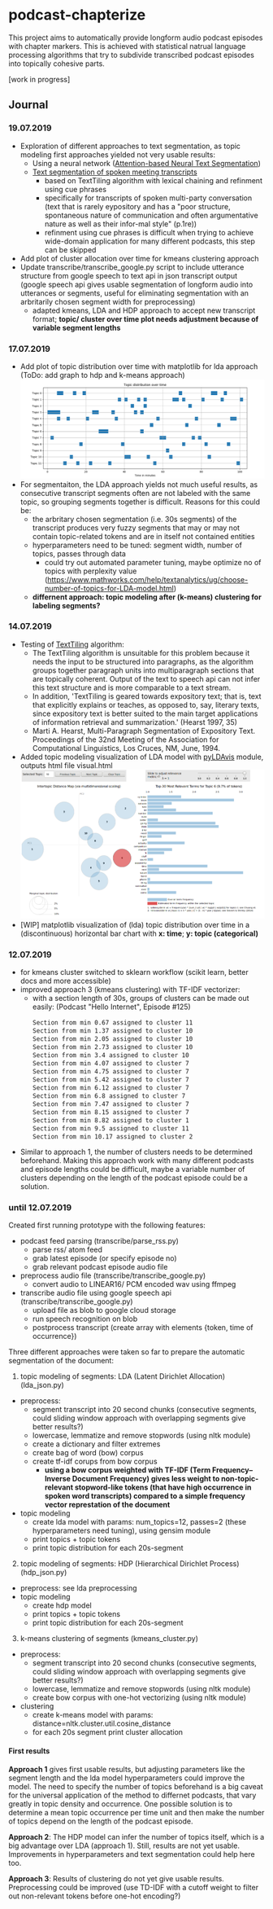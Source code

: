 # podcast-chapterize 

This project aims to automatically provide longform audio podcast episodes with chapter markers. This is achieved with statistical natrual language processing algorithms that try to subdivide transcribed podcast episodes into topically cohesive parts.

[work in progress]

## Journal

### 19.07.2019
* Exploration of different approaches to text segmentation, as topic modeling first approaches yielded not very usable results:
  * Using a neural network ([Attention-based Neural Text Segmentation](https://arxiv.org/pdf/1808.09935.pdf))
  * [Text segmentation of spoken meeting transcripts](https://link.springer.com/content/pdf/10.1007%2Fs10772-009-9048-2.pdf)
    * based on TextTiling algorithm with lexical chaining and refinment using cue phrases
    * specifically for transcripts of spoken multi-party conversation (text that is rarely eypository and has a "poor structure, spontaneous nature of communication and often argumentative nature as well as their infor-mal style" (p.1re))
    * refinment using cue phrases is difficult when trying to achieve wide-domain application for many different podcasts, this step can be skipped
* Add plot of cluster allocation over time for kmeans clustering approach
* Update transcribe/transcribe_google.py script to include utterance structure from google speech to text api in json transcript output (google speech api gives usable segmentation of longform audio into utterances or segments, useful for eliminating segmentation with an arbritarily chosen segment width for preprocessing)
  * adapted kmeans, LDA and HDP approach to accept new transcript format; **topic/ cluster over time plot needs adjustment because of variable segment lengths**

### 17.07.2019
* Add plot of topic distribution over time with matplotlib for lda approach (ToDo: add graph to hdp and k-means approach)
  ![topic distribution over time](doc_files/topicsovertime.png)
* For segmentaiton, the LDA approach yields not much useful results, as consecutive transcript segments often are not labeled with the same topic, so grouping segments together is difficult. Reasons for this could be:
  * the arbritary chosen segmentation (i.e. 30s segments) of the transcript produces very fuzzy segments that may or may not contain topic-related tokens and are in itself not contained entities
  * hyperparameters need to be tuned: segment width, number of topics, passes through data
    * could try out automated parameter tuning, maybe optimize no of topics with perplexity value (https://www.mathworks.com/help/textanalytics/ug/choose-number-of-topics-for-LDA-model.html)
  * **differnent approach: topic modeling after (k-means) clustering for labeling segments?**

### 14.07.2019
* Testing of [TextTiling](https://www.aclweb.org/anthology/J97-1003) algorithm:
    * The TextTiling algorithm is unsuitable for this problem because it needs the input to be structured into paragraphs, as the algorithm groups together paragraph units into multiparagraph sections that are topically coherent. Output of the text to speech api can not infer this text structure and is more comparable to a text stream.
    * In addition, 'TextTiling is geared towards expository text; that is, text that explicitly explains or teaches, as opposed to, say, literary texts, since expository text is better suited to the main target applications of information retrieval and summarization.' (Hearst 1997, 35)
    * Marti A. Hearst, Multi-Paragraph Segmentation of Expository Text. Proceedings of the 32nd Meeting of the Association for Computational Linguistics, Los Cruces, NM, June, 1994. 
* Added topic modeling visualization of LDA model with [pyLDAvis](https://github.com/bmabey/pyLDAvis) module, outputs html file visual.html
  ![pyLDAvis visualization](doc_files/pyLDAvis.png?raw=true "Optional Title")
* [WIP] matplotlib visualization of (lda) topic distribution over time in a (discontinuous) horizontal bar chart with **x: time**; **y: topic (categorical)**

### 12.07.2019

* for kmeans cluster switched to sklearn workflow (scikit learn, better docs and more accessible)
* improved approach 3 (kmeans clustering) with TF-IDF vectorizer:
  * with a section length of 30s, groups of clusters can be made out easily:
    (Podcast "Hello Internet", Episode #125)
    ```
    Section from min 0.67 assigned to cluster 11
    Section from min 1.37 assigned to cluster 10
    Section from min 2.05 assigned to cluster 10
    Section from min 2.73 assigned to cluster 10
    Section from min 3.4 assigned to cluster 10
    Section from min 4.07 assigned to cluster 7
    Section from min 4.75 assigned to cluster 7
    Section from min 5.42 assigned to cluster 7
    Section from min 6.12 assigned to cluster 7
    Section from min 6.8 assigned to cluster 7
    Section from min 7.47 assigned to cluster 7
    Section from min 8.15 assigned to cluster 7
    Section from min 8.82 assigned to cluster 1
    Section from min 9.5 assigned to cluster 11
    Section from min 10.17 assigned to cluster 2
    ```
* Similar to approach 1, the number of clusters needs to be determined beforehand. Making this approach work with many different podcasts and episode lengths could be difficult, maybe a variable number of clusters depending on the length of the podcast episode could be a solution.

### until 12.07.2019

Created first running prototype with the following features:

* podcast feed parsing (transcribe/parse_rss.py)
  * parse rss/ atom feed
  * grab latest episode (or specify episode no)
  * grab relevant podcast episode audio file
* preprocess audio file (transcribe/transcribe_google.py)
  * convert audio to LINEAR16/ PCM encoded wav using ffmpeg
* transcribe audio file using google speech api (transcribe/transcribe_google.py)
  * upload file as blob to google cloud storage
  * run speech recognition on blob
  * postprocess transcript (create array with elements {token, time of occurrence}) 

Three different approaches were taken so far to prepare the automatic segmentation of the document:

1. topic modeling of segments: LDA (Latent Dirichlet Allocation) (lda_json.py)
  * preprocess:
    * segment transcript into 20 second chunks (consecutive segments, could sliding window approach with overlapping segments give better results?)
    * lowercase, lemmatize and remove stopwords (using nltk module)
    * create a dictionary and filter extremes
    * create bag of word (bow) corpus
    * create tf-idf corups from bow corpus
      * **using a bow corpus weighted with TF-IDF (Term Frequency–Inverse Document Frequency) gives less weight to non-topic-relevant stopword-like tokens (that have high occurrence in spoken word transcripts) compared to a simple frequency vector represtation of the document**
  * topic modeling
    * create lda model with params: num_topics=12, passes=2 (these hyperparameters need tuning), using gensim module
    * print topics + topic tokens 
    * print topic distribution for each 20s-segment

2. topic modeling of segments: HDP (Hierarchical Dirichlet Process) (hdp_json.py)
  * preprocess: see lda preprocessing
  * topic modeling
    * create hdp model
    * print topics + topic tokens 
    * print topic distribution for each 20s-segment

3. k-means clustering of segments (kmeans_cluster.py)
  * preprocess:
    * segment transcript into 20 second chunks (consecutive segments, could sliding window approach with overlapping segments give better results?)
    * lowercase, lemmatize and remove stopwords (using nltk module)
    * create bow corpus with one-hot vectorizing (using nltk module)
  * clustering
    * create k-means model with params: distance=nltk.cluster.util.cosine_distance
    * for each 20s segment print cluster allocation

#### First results

**Approach 1** gives first usable results, but adjusting parameters like the segment length and the lda model hyperparameters could improve the model. The need to specify the number of topics beforehand is a big caveat for the universal application of the method to differnet podcasts, that vary greatly in topic density and occurrence. One possible solution is to determine a mean topic occurrence per time unit and then make the number of topics depend on the length of the podcast episode.

**Approach 2**: The HDP model can infer the number of topics itself, which is a big advantage over LDA (approach 1). Still, results are not yet usable. Improvements in hyperparameters and text segmentation could help here too.

**Approach 3**: Results of clustering do not yet give usable results. Preprocessing could be improved (use TD-IDF with a cutoff weight to filter out non-relevant tokens before one-hot encoding?)
